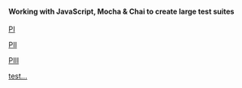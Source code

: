 #### Working with JavaScript, Mocha & Chai to create large test suites
[PI](https://brygit24.github.io/liveCoding/detectMochaPI.mp4)

[PII](https://brygit24.github.io/liveCoding/detectMochaPII.mp4)

[PIII](https://brygit24.github.io/liveCoding/detectMochaPIII.mp4)

[test...](https://brygit24.github.io/testbuilder)
